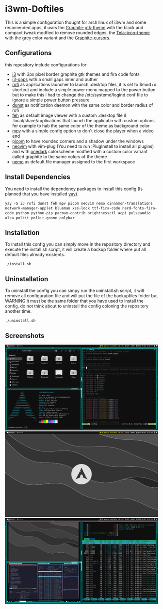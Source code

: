 # i3wm-Doftiles

This is a simple configuration thought for arch linux of i3wm and some recomended apps, it uses the [Graphite-gtk-theme](https://github.com/vinceliuice/Graphite-gtk-theme) with the black and compact tweak modfied to remove rounded edges, the [Tela-icon-theme](https://github.com/vinceliuice/Tela-icon-theme) with the grey color variant and the [Graphite-cursors](https://github.com/vinceliuice/Graphite-cursors.git).

## Configurations

this repository include configurations for:

* [i3](https://github.com/i3/i3.git) with 3px pixel border graphite gtk themes and fira code fonts
* [i3-gaps](https://github.com/i3/i3.git) with a small gaps inner and outher
* [rofi](https://github.com/davatorium/rofi) as applications launcher to launch .desktop files, it is set to $mod+d shortcut and include a simple power menu mapped to the power button but to make this i had to change the /etc/systemd/logind.conf file to ignore a simple power button pressure
* [dunst](https://github.com/dunst-project/dunst) as notification daemon with the same color and border radius of rofi
* [feh](https://github.com/derf/feh) as default image viewer with a custom .desktop file il .local/share/applications that launch the applicatin with custom options for example to hab the same color of the theme as background color
* [mpv](https://github.com/mpv-player/mpv) with a simple config option to don't close the player when a video end
* [picom](https://github.com/yshui/picom) to have rounded corners and a shadow under the windows
* [neovim](https://github.com/neovim/neovim) with vim-plug (You need to run :PlugInstall to install all plugins) and with [onedark](https://github.com/navarasu/onedark.nvim) colorscheme modfied with a custom color variant called graphite to the same colors of the theme
* [nemo](https://github.com/linuxmint/nemo) as default file manager assigned to the first workspace

## Install Dependencies

You need to install the dependency packages to install this config (Is planned that you have installed [yay](https://github.com/Jguer/yay.git)).

```
yay -S i3 rofi dunst feh mpv picom neovim nemo cinnamon-translations network-manager-applet blueman xss-lock ttf-fira-code nerd-fonts-fira-code python python-pip pacman-contrib brightnessctl acpi pulseaudio alsa polkit polkit-gnome polybar
```

## Installation

To install this config you can simply move in the repository directory and execute the install.sh script, it will create a backup folder where put all default files already existents.

```
./install.sh
```
## Uninstallation

To uninstall the config you can simpy run the uninstall.sh script, it will remove all configuration file and will put the file of the backupfiles folder but WARNING it must be the same folder that you have used to install the config, do not think about to uninstall the config coloning the repository another time.

```
./uninstall.sh
```

## Screenshots

![Screenshot1](screenshots/screenshot1.png)
![Screenshot2](screenshots/screenshot2.png)
![Screenshot3](screenshots/screenshot3.png)
